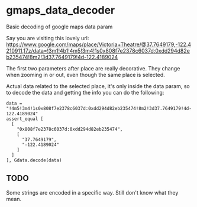 # gmaps_data_decoder
Basic decoding of google maps data param


Say you are visiting this lovely url: https://www.google.com/maps/place/Victoria+Theatre/@37.7649179,-122.4210911,17z/data=!3m1!4b1!4m5!3m4!1s0x808f7e2378c6037d:0xdd294d82eb235474!8m2!3d37.7649179!4d-122.4189024

The first two parameters after place are really decorative. They change when zooming in or out, even though the same place is selected. 

Actual data related to the selected place, it's only inside the data param, so to decode the data and getting the info you can do the following: 

```
data = "!4m5!3m4!1s0x808f7e2378c6037d:0xdd294d82eb235474!8m2!3d37.7649179!4d-122.4189024"
assert_equal [
  [
    "0x808f7e2378c6037d:0xdd294d82eb235474",
    [
      "37.7649179",
      "-122.4189024"
    ]
  ]
], Gdata.decode(data)
```


## TODO

Some strings are encoded in a specific way. Still don't know what they mean. 
